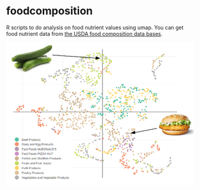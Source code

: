 # foodcomposition
R scripts to do analysis on food nutrient values using umap. You can get food nutrient data from [the USDA food composition data bases](https://ndb.nal.usda.gov/ndb/search/list).

![](food_umap.png)
